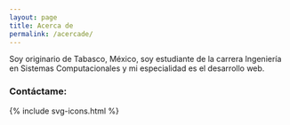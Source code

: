 ```yaml
---
layout: page
title: Acerca de
permalink: /acercade/
---
```


Soy originario de Tabasco, México, soy estudiante de la carrera Ingeniería en Sistemas Computacionales y mi especialidad es el desarrollo web.

### Contáctame:

<div class="footer">
        {% include svg-icons.html %}
</div>
